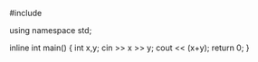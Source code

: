 #include <iostream>

using namespace std;

inline int main()
{
    int x,y;
    cin >> x >> y;
    cout << (x+y);
    return 0;
}

